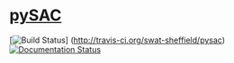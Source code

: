 # [pySAC](http://pysac.readthedocs.org/) 
[![Build Status](https://secure.travis-ci.org/swat-sheffield/pysac.png)] (http://travis-ci.org/swat-sheffield/pysac)[![Documentation Status](https://readthedocs.org/projects/pysac/badge/?version=latest)](https://readthedocs.org/projects/pysac/?badge=latest)
